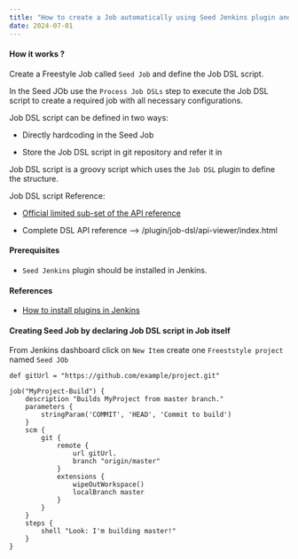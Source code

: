 ```yaml
---
title: "How to create a Job automatically using Seed Jenkins plugin and Job DSL script"
date: 2024-07-01
---
```


#### How it works ?

Create a Freestyle Job called `Seed Job` and define the Job DSL script.

In the Seed JOb use the `Process Job DSLs` step to execute the Job DSL script to create a required job with all necessary configurations.

Job DSL script can be defined in two ways:

- Directly hardcoding in the Seed Job

- Store the Job DSL script in git repository and refer it in

Job DSL script is a groovy script which uses the `Job DSL` plugin to define the structure.

Job DSL script Reference:

- [Official limited sub-set of the API reference](https://jenkinsci.github.io/job-dsl-plugin/)

- Complete DSL API reference --> /plugin/job-dsl/api-viewer/index.html

#### Prerequisites

- `Seed Jenkins` plugin should be installed in Jenkins.

#### References

- [How to install plugins in Jenkins](/_images/jenkins/02-how-to-install-plugins)

#### Creating Seed Job by declaring Job DSL script in Job itself

From Jenkins dashboard click on `New Item` create one `Freeststyle project` named `Seed JOb`

```
def gitUrl = "https://github.com/example/project.git"

job("MyProject-Build") {
    description "Builds MyProject from master branch."
    parameters {
        stringParam('COMMIT', 'HEAD', 'Commit to build')
    }
    scm {
        git {
            remote {
                url gitUrl.
                branch "origin/master"
            }
            extensions {
                wipeOutWorkspace()
                localBranch master
            }
        }
    }
    steps {
        shell "Look: I'm building master!"
    }
}
```
